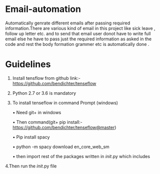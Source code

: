 # Email-automation
Automatically genrate different emails after passing required information.There are various kind of email in this project like sick leave , follow up letter etc. and to send that email user donot have to write full email else he have to pass just the required information as asked in the code and rest the body formation grammer etc is automatically done .
# Guidelines
1.	Install tensflow from github link:- https://github.com/bendichter/tenseflow
2.	Python 2.7 or 3.6 is mandatory
3.	To install tenseflow in command Prompt (windows)
  
    •	Need git+ in windows
  
    •	Then command(git+ pip install:- https://github.com/bendichter/tenseflow@master)
 
    •	 Pip install spacy
  
    •	python -m spacy download en_core_web_sm
  
    •	then import rest of the packages written in _init_.py which includes
    
  
 4.Then run the _init_.py file 
